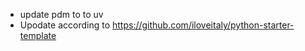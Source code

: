 -   update pdm to to uv
-   Upodate according to https://github.com/iloveitaly/python-starter-template
